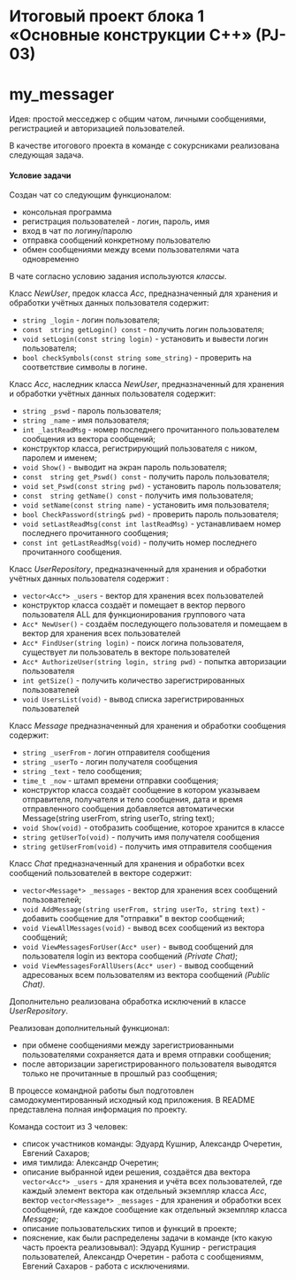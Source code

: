 # Итоговый проект блока 1 «Основные конструкции C++» (PJ-03)

# my_messager
Идея: простой месседжер с общим чатом, личными сообщениями, регистрацией и авторизацией пользователей.

В качестве итогового проекта в команде с сокурсниками реализована следующая задача.

#### Условие задачи
Создан чат со следующим функционалом:
- консольная программа
- регистрация пользователей - логин, пароль, имя
- вход в чат по логину/паролю
- отправка сообщений конкретному пользователю
- обмен сообщениями между всеми пользователями чата одновременно

В чате согласно условию задания используются *классы*.

Класс *NewUser*, предок класса *Acc*, предназначенный для хранения и обработки учётных данных пользователя содержит:
- `string _login` - логин пользователя;
- `const  string getLogin() const` - получить логин пользователя;
- `void setLogin(const string login)` - установить и вывести логин пользователя;
- `bool checkSymbols(const string some_string)` - проверить на соответствие символы в логине.

Класс *Acc*, наследник класса *NewUser*, предназначенный для хранения и обработки учётных данных пользователя содержит:
- `string _pswd` - пароль пользователя;
- `string _name` - имя пользователя;
- `int _lastReadMsg` - номер последнего прочитанного пользователем сообщения из вектора сообщений;
- конструктор класса, регистрирующий пользователя с ником, паролем и именем;
- `void Show()` - выводит на экран пароль пользователя;
- `const  string get_Pswd() const` - получить пароль пользователя;
- `void set_Pswd(const string pwd)` - установить пароль пользователя;
- `const  string getName() const` - получить имя пользователя;
- `void setName(const string name)` - установить имя пользователя;
- `bool CheckPassword(string& pwd)` - проверить пароль пользователя;
- `void setLastReadMsg(const int lastReadMsg)` - устанавливаем номер последнего прочитанного сообщения;
- `const int getLastReadMsg(void)` - получить номер последнего прочитанного сообщения.

Класс *UserRepository*, предназначенный для хранения и обработки учётных данных пользователя содержит :
- `vector<Acc*> _users` - вектор для хранения всех пользователей
- конструктор класса создаёт и помещает в вектор первого пользователя ALL для функционирования группового чата
- `Acc* NewUser()` - создаём последующего пользователя и помещаем в вектор для хранения всех пользователей
- `Acc* FindUser(string login)` - поиск логина пользователя, существует ли пользователь в векторе пользователей
- `Acc* AuthorizeUser(string login, string pwd)` - попытка авторизации пользователя
- `int getSize()` - получить количество зарегистрированных пользователей
- `void UsersList(void)` - вывод списка зарегистрированных пользователей

Класс *Message* предназначенный для хранения и обработки сообщения содержит:
- `string _userFrom` - логин отправителя сообщения
- `string _userTo` - логин получателя сообщения
- `string _text` - тело сообщения;
- `time_t _now` - штамп времени отправки сообщения;
- конструктор класса создаёт сообщение в котором указываем отправителя, получателя и тело сообщения, дата и время отправленного сообщения добавляется автоматически Message(string userFrom, string userTo, string text);
- `void Show(void)` - отобразить сообщение, которое хранится в классе
- `string getUserTo(void)` - получить имя получателя сообщения
- `string getUserFrom(void)` - получить имя отправителя сообщения

Класс *Chat* предназначенный для хранения и обработки всех сообщений пользователей в векторе содержит:
- `vector<Message*> _messages` - вектор для хранения всех сообщений пользователей;
- `void AddMessage(string userFrom, string userTo, string text)` - добавить сообщение для "отправки" в вектор сообщений;
- `void ViewAllMessages(void)` - вывод всех сообщений из вектора сообщений;
- `void ViewMessagesForUser(Acc* user)` - вывод сообщений для пользователя login из вектора сообщений *(Private Chat)*;
- `void ViewMessagesForAllUsers(Acc* user)` - вывод сообщений адресованых всем пользователям из вектора сообщений *(Public Chat)*.

Дополнительно реализована обработка исключений в классе *UserRepository*.

Реализован дополнительный функционал:
- при обмене сообщениями между зарегистриованными пользователями сохраняется дата и время отправки сообщения;
- после авторизации зарегистрированного пользователя выводятся только не прочитанные в прошлый раз сообщения;

В процессе командной работы был подготовлен самодокументированный исходный код приложения. В README представлена полная информация по проекту.

Команда состоит из 3 человек:
- список участников команды: Эдуард Кушнир, Александр Очеретин, Евгений Сахаров;
- имя тимлида: Александр Очеретин;
- описание выбранной идеи решения, создаётся два вектора `vector<Acc*> _users` - для хранения и  учёта всех пользователей, где каждый элемент вектора как отдельный экземпляр класса *Acc*, вектор `vector<Message*> _messages` - для хранения и обработки всех сообщений, где каждое сообщение как отдельный экземпляр класса *Message*;
- описание пользовательских типов и функций в проекте;
- пояснение, как были распределены задачи в команде (кто какую часть проекта реализовывал): Эдуард Кушнир - регистрация пользователей, Александр Очеретин - работа с сообщениямм, Евгений Сахаров - работа с исключениями.
